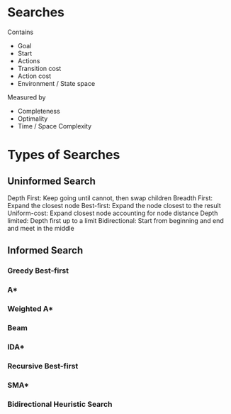 # Searches

Contains
- Goal
- Start
- Actions
- Transition cost
- Action cost
- Environment / State space

Measured by
- Completeness
- Optimality
- Time / Space Complexity

# Types of Searches

## Uninformed Search

Depth First: Keep going until cannot, then swap children
Breadth First: Expand the closest node
Best-first: Expand the node closest to the result
Uniform-cost: Expand closest node accounting for node distance
Depth limited: Depth first up to a limit
Bidirectional: Start from beginning and end and meet in the middle

## Informed Search

### Greedy Best-first

### A\*

### Weighted A\*

### Beam

### IDA\*

### Recursive Best-first

### SMA\*

### Bidirectional Heuristic Search
